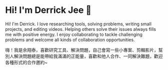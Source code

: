 # Hi! I'm Derrick Jee 👾
Hi! I'm Derrick. I love researching tools, solving problems, writing small projects, and editing videos. Helping others solve their issues always fills me with positive energy. I enjoy collaborating to tackle challenging problems and welcome all kinds of collaboration opportunities.

嗨！我是余翔泰，喜歡研究工具、解決問題，自己會寫一些小專案、剪輯影片，幫別人解決問題總是能帶給我滿滿的正能量，喜歡和他人合作、一同解決難題，歡迎各種形式的合作邀約~
